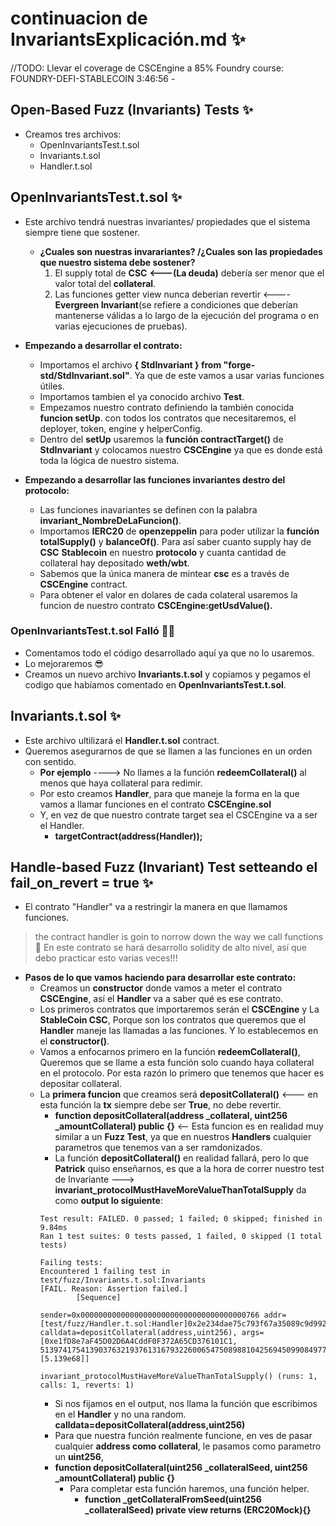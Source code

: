 # continuacion de InvariantsExplicación.md ✨
//TODO: Llevar el coverage de CSCEngine a 85% 
Foundry course: FOUNDRY-DEFI-STABLECOIN
3:46:56 -

## Open-Based Fuzz (Invariants) Tests ✨
- Creamos tres archivos:
  - OpenInvariantsTest.t.sol
  - Invariants.t.sol
  - Handler.t.sol

## OpenInvariantsTest.t.sol ✨
- Este archivo tendrá nuestras invariantes/ propiedades que el sistema siempre tiene que sostener.
  - **¿Cuales son nuestras invarariantes? /¿Cuales son las propiedades que nuestro sistema debe sostener?**
    1. El supply total de **CSC** **<---(La deuda)** debería ser menor que el valor total del **collateral**.
    2. Las funciones getter view nunca deberian revertir <---- **Evergreen Invariant**(se refiere a condiciones que deberían mantenerse válidas a lo largo de la ejecución del programa o en varias ejecuciones de pruebas).

- **Empezando a desarrollar el contrato:**
  - Importamos el archivo **{ StdInvariant } from "forge-std/StdInvariant.sol"**. Ya que de este vamos a usar varias funciones útiles.
  - Importamos tambien el ya conocido archivo **Test**.
  - Empezamos nuestro contrato definiendo la también conocida **funcion setUp**. con todos los contratos que necesitaremos, el deployer, token, engine y helperConfig.
  - Dentro del **setUp** usaremos la **función contractTarget()** de **StdInvariant** y colocamos nuestro **CSCEngine** ya que es donde está toda la lógica de nuestro sistema.

- **Empezando a desarrollar las funciones invariantes destro del protocolo:**
  - Las funciones inavariantes se definen con la palabra **invariant_NombreDeLaFuncion()**.
  - Importamos **IERC20** de **openzeppelin** para poder utilizar la **función totalSupply()** y **balanceOf()**. Para así saber cuanto supply hay de **CSC** **Stablecoin** en nuestro **protocolo** y cuanta cantidad de collateral hay depositado **weth/wbt**. 
  - Sabemos que la única manera de mintear **csc** es a través de **CSCEngine** contract.
  - Para obtener el valor en dolares de cada colateral usaremos la funcion de nuestro contrato **CSCEngine:getUsdValue().**

### OpenInvariantsTest.t.sol Falló 👩‍💻
- Comentamos todo el código desarrollado aquí ya que no lo usaremos.
- Lo mejoraremos 😎
- Creamos un nuevo archivo **Invariants.t.sol** y copiamos y pegamos el codigo que habíamos comentado en **OpenInvariantsTest.t.sol**.

## Invariants.t.sol ✨
- Este archivo ultilizará el **Handler.t.sol** contract.
- Queremos asegurarnos de que se llamen a las funciones en un orden con sentido.
  - **Por ejemplo** ----> No llames a la función **redeemCollateral()** al menos que haya collateral para redimir.
  - Por esto creamos **Handler**, para que maneje la forma en la que vamos a llamar funciones en el contrato **CSCEngine.sol** 
  - Y, en vez de que nuestro contrate target sea el CSCEngine va a ser el Handler.
    - **targetContract(address(Handler));**


## Handle-based Fuzz (Invariant) Test setteando el fail_on_revert = true ✨
- El contrato "Handler" va a restringir la manera en que llamamos funciones.
>the contract handler is goin to norrow down the way we call functions
>🤯 En este contrato se hará desarrollo solidity de alto nivel, así que debo practicar esto varias veces!!!
- **Pasos de lo que vamos haciendo para desarrollar este contrato:**
  - Creamos un **constructor** donde vamos a meter el contrato **CSCEngine**, así el **Handler** va a saber qué es ese contrato.
  - Los primeros contratos que importaremos serán el **CSCEngine** y La **StableCoin CSC**, Porque son los contratos que queremos que el **Handler** maneje las llamadas a las funciones. Y lo establecemos en el **constructor()**.
  - Vamos a enfocarnos primero en la función **redeemCollateral()**, Queremos que se llame a esta función solo cuando haya collateral en el protocolo. Por esta razón lo primero que tenemos que hacer es depositar collateral. 
  - La **primera funcion** que creamos será **depositCollateral()** <--- en esta función la **tx** siempre debe ser **True**, no debe revertir.
     - **function depositCollateral(address _collateral, uint256 _amountCollateral) public {}** <-- Esta funcion es en realidad muy similar a un **Fuzz Test**, ya que en nuestros **Handlers** cualquier parametros que tenemos van a ser ramdonizados.
     - La función **depositCollateral()** en realidad fallará, pero lo que **Patrick** quiso enseñarnos, es que a la hora de correr nuestro test de Invariante ---> **invariant_protocolMustHaveMoreValueThanTotalSupply** da como **output lo siguiente**: 
      ```shell
      Test result: FAILED. 0 passed; 1 failed; 0 skipped; finished in 9.84ms
      Ran 1 test suites: 0 tests passed, 1 failed, 0 skipped (1 total tests)

      Failing tests:
      Encountered 1 failing test in test/fuzz/Invariants.t.sol:Invariants
      [FAIL. Reason: Assertion failed.]
              [Sequence]
                      sender=0x0000000000000000000000000000000000000766 addr=[test/fuzz/Handler.t.sol:Handler]0x2e234dae75c793f67a35089c9d99245e1c58470b calldata=depositCollateral(address,uint256), args=[0xe1fD8e7aF45D02D6A4CddF0F372A65CD376101C1, 513974175413903763219376131679322600654750898810425694509908497712322 [5.139e68]]

      invariant_protocolMustHaveMoreValueThanTotalSupply() (runs: 1, calls: 1, reverts: 1)
      ```
      - Si nos fijamos en el output, nos llama la función que escribimos en el **Handler** y no una random. **calldata=depositCollateral(address,uint256)** 
    - Para que nuestra función realmente funcione, en ves de pasar cualquier **address como collateral**, le pasamos como parametro un **uint256**, 
    - **function depositCollateral(uint256 _collateralSeed, uint256 _amountCollateral) public {}**
      - Para completar esta función haremos, una función helper.
        - **function _getCollateralFromSeed(uint256 _collateralSeed) private view returns (ERC20Mock){}**